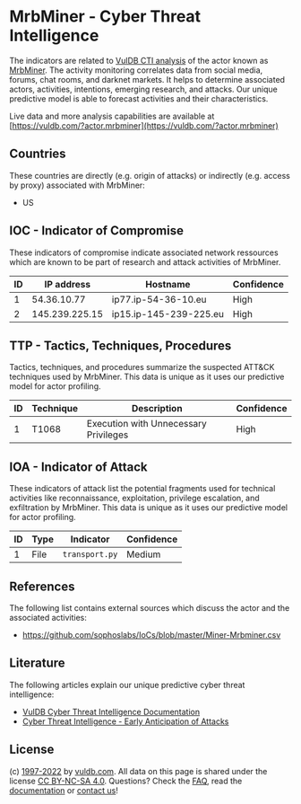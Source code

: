 # MrbMiner - Cyber Threat Intelligence

The indicators are related to [VulDB CTI analysis](https://vuldb.com/?kb.cti) of the actor known as [MrbMiner](https://vuldb.com/?actor.mrbminer). The activity monitoring correlates data from social media, forums, chat rooms, and darknet markets. It helps to determine associated actors, activities, intentions, emerging research, and attacks. Our unique predictive model is able to forecast activities and their characteristics.

Live data and more analysis capabilities are available at [https://vuldb.com/?actor.mrbminer](https://vuldb.com/?actor.mrbminer)

## Countries

These countries are directly (e.g. origin of attacks) or indirectly (e.g. access by proxy) associated with MrbMiner:

* US

## IOC - Indicator of Compromise

These indicators of compromise indicate associated network ressources which are known to be part of research and attack activities of MrbMiner.

ID | IP address | Hostname | Confidence
-- | ---------- | -------- | ----------
1 | 54.36.10.77 | ip77.ip-54-36-10.eu | High
2 | 145.239.225.15 | ip15.ip-145-239-225.eu | High

## TTP - Tactics, Techniques, Procedures

Tactics, techniques, and procedures summarize the suspected ATT&CK techniques used by MrbMiner. This data is unique as it uses our predictive model for actor profiling.

ID | Technique | Description | Confidence
-- | --------- | ----------- | ----------
1 | T1068 | Execution with Unnecessary Privileges | High

## IOA - Indicator of Attack

These indicators of attack list the potential fragments used for technical activities like reconnaissance, exploitation, privilege escalation, and exfiltration by MrbMiner. This data is unique as it uses our predictive model for actor profiling.

ID | Type | Indicator | Confidence
-- | ---- | --------- | ----------
1 | File | `transport.py` | Medium

## References

The following list contains external sources which discuss the actor and the associated activities:

* https://github.com/sophoslabs/IoCs/blob/master/Miner-Mrbminer.csv

## Literature

The following articles explain our unique predictive cyber threat intelligence:

* [VulDB Cyber Threat Intelligence Documentation](https://vuldb.com/?kb.cti)
* [Cyber Threat Intelligence - Early Anticipation of Attacks](https://www.scip.ch/en/?labs.20201022)

## License

(c) [1997-2022](https://vuldb.com/?kb.changelog) by [vuldb.com](https://vuldb.com/?kb.about). All data on this page is shared under the license [CC BY-NC-SA 4.0](https://creativecommons.org/licenses/by-nc-sa/4.0/). Questions? Check the [FAQ](https://vuldb.com/?kb.faq), read the [documentation](https://vuldb.com/?kb) or [contact us](https://vuldb.com/?contact)!

